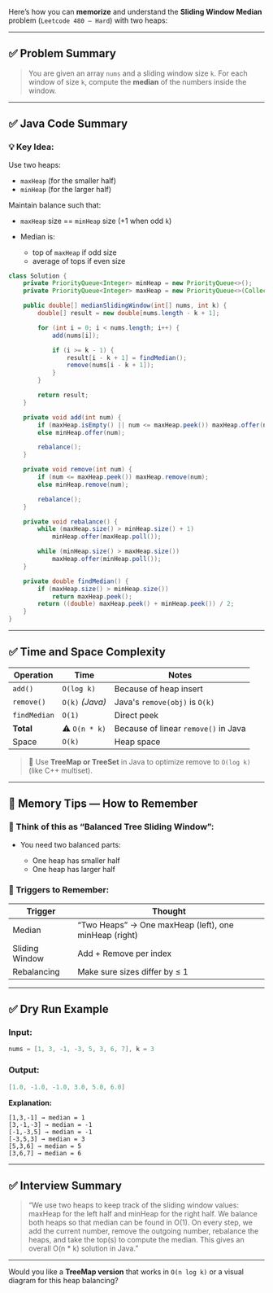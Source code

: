 Here’s how you can **memorize** and understand the **Sliding Window Median** problem (`Leetcode 480 – Hard`) with two heaps:

---

## ✅ Problem Summary

> You are given an array `nums` and a sliding window size `k`.
> For each window of size `k`, compute the **median** of the numbers inside the window.

---

## ✅ Java Code Summary

### 💡 Key Idea:

Use two heaps:

* `maxHeap` (for the smaller half)
* `minHeap` (for the larger half)

Maintain balance such that:

* `maxHeap` size == `minHeap` size (+1 when odd `k`)
* Median is:

  * top of `maxHeap` if odd size
  * average of tops if even size

```java
class Solution {
    private PriorityQueue<Integer> minHeap = new PriorityQueue<>();
    private PriorityQueue<Integer> maxHeap = new PriorityQueue<>(Collections.reverseOrder());

    public double[] medianSlidingWindow(int[] nums, int k) {
        double[] result = new double[nums.length - k + 1];

        for (int i = 0; i < nums.length; i++) {
            add(nums[i]);

            if (i >= k - 1) {
                result[i - k + 1] = findMedian();
                remove(nums[i - k + 1]);
            }
        }

        return result;
    }

    private void add(int num) {
        if (maxHeap.isEmpty() || num <= maxHeap.peek()) maxHeap.offer(num);
        else minHeap.offer(num);

        rebalance();
    }

    private void remove(int num) {
        if (num <= maxHeap.peek()) maxHeap.remove(num);
        else minHeap.remove(num);

        rebalance();
    }

    private void rebalance() {
        while (maxHeap.size() > minHeap.size() + 1)
            minHeap.offer(maxHeap.poll());

        while (minHeap.size() > maxHeap.size())
            maxHeap.offer(minHeap.poll());
    }

    private double findMedian() {
        if (maxHeap.size() > minHeap.size())
            return maxHeap.peek();
        return ((double) maxHeap.peek() + minHeap.peek()) / 2;
    }
}
```

---

## ✅ Time and Space Complexity

| Operation    | Time            | Notes                                |
| ------------ | --------------- | ------------------------------------ |
| `add()`      | `O(log k)`      | Because of heap insert               |
| `remove()`   | `O(k)` *(Java)* | Java's `remove(obj)` is `O(k)`       |
| `findMedian` | `O(1)`          | Direct peek                          |
| **Total**    | ⚠️ `O(n * k)`   | Because of linear `remove()` in Java |
| Space        | `O(k)`          | Heap space                           |

> 🧠 Use **TreeMap or TreeSet** in Java to optimize remove to `O(log k)` (like C++ multiset).

---

## 🧠 Memory Tips — How to Remember

### 🔑 Think of this as “Balanced Tree Sliding Window”:

* You need two balanced parts:

  * One heap has smaller half
  * One heap has larger half

### 🎯 Triggers to Remember:

| Trigger        | Thought                                               |
| -------------- | ----------------------------------------------------- |
| Median         | “Two Heaps” → One maxHeap (left), one minHeap (right) |
| Sliding Window | Add + Remove per index                                |
| Rebalancing    | Make sure sizes differ by ≤ 1                         |

---

## ✅ Dry Run Example

### Input:

```java
nums = [1, 3, -1, -3, 5, 3, 6, 7], k = 3
```

### Output:

```java
[1.0, -1.0, -1.0, 3.0, 5.0, 6.0]
```

**Explanation:**

```
[1,3,-1] → median = 1
[3,-1,-3] → median = -1
[-1,-3,5] → median = -1
[-3,5,3] → median = 3
[5,3,6] → median = 5
[3,6,7] → median = 6
```

---

## ✅ Interview Summary

> “We use two heaps to keep track of the sliding window values: maxHeap for the left half and minHeap for the right half. We balance both heaps so that median can be found in O(1). On every step, we add the current number, remove the outgoing number, rebalance the heaps, and take the top(s) to compute the median. This gives an overall O(n \* k) solution in Java.”

---

Would you like a **TreeMap version** that works in `O(n log k)` or a visual diagram for this heap balancing?
